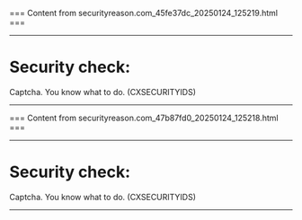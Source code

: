 === Content from securityreason.com_45fe37dc_20250124_125219.html ===


---

# Security check:

Captcha. You know what to do. (CXSECURITYIDS)

---



=== Content from securityreason.com_47b87fd0_20250124_125218.html ===


---

# Security check:

Captcha. You know what to do. (CXSECURITYIDS)

---


